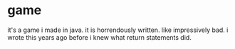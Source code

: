 # game
it's a game i made in java. it is horrendously written. like impressively bad. i wrote this years ago before i knew what return statements did.
